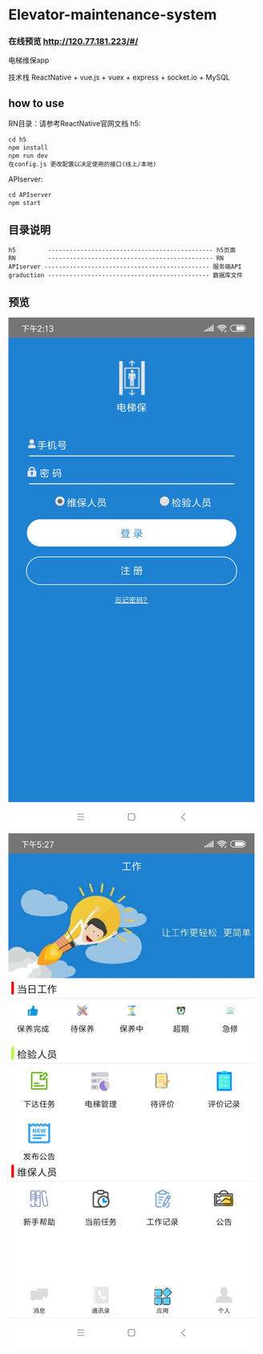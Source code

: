 # Elevator-maintenance-system
### 在线预览 http://120.77.181.223/#/
电梯维保app

技术栈 ReactNative + vue.js + vuex + express + socket.io + MySQL


## how to use
RN目录：请参考ReactNative官网文档
h5: 
```
cd h5
npm install 
npm run dev
在config.js 更改配置以决定使用的接口(线上/本地)
```
APIserver:
```
cd APIserver
npm start
```

## 目录说明
```
h5         ---------------------------------------------- h5页面
RN         ---------------------------------------------- RN
APIserver ---------------------------------------------- 服务端API
graduction --------------------------------------------- 数据库文件
```

## 预览
![Image](https://github.com/Month7/Elevator-maintenance-system/blob/master/images/%E7%99%BB%E5%BD%95%E6%B3%A8%E5%86%8C.jpg)
![Image](https://github.com/Month7/Elevator-maintenance-system/blob/master/images/%E5%B7%A5%E4%BD%9C.jpg)
